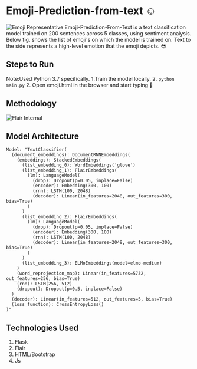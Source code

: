 # Emoji-Prediction-from-text :relaxed:

![Emoji Representative](https://twistedsifter.files.wordpress.com/2015/06/the-best-text-emoticons-on-a-single-page.jpg)
Emoji-Prediction-From-Text is a text classification model trained on 200 sentences across 5 classes, using sentiment analysis. Below fig. shows the list of emoji's on which the model is trained on. Text to the side represents a high-level emotion that the emoji depicts. :sunglasses:

## Steps to Run

Note:Used Python 3.7 specifically.
1.Train the model locally. 2. `python main.py` 2. Open emoji.html in the browser and start typing :speech_balloon:

<!--
## Demo
![Text2Emoji Demo](https://github.com/StrixV54/Emoji-Prediction-from-Text/blob/master/demo.gif)
- -->

## Methodology

![Flair Internal](https://github.com/StrixV54/Emoji-Prediction-from-Text/assets/flair_internal1.png)

## Model Architecture

```
Model: "TextClassifier(
  (document_embeddings): DocumentRNNEmbeddings(
    (embeddings): StackedEmbeddings(
      (list_embedding_0): WordEmbeddings('glove')
      (list_embedding_1): FlairEmbeddings(
        (lm): LanguageModel(
          (drop): Dropout(p=0.05, inplace=False)
          (encoder): Embedding(300, 100)
          (rnn): LSTM(100, 2048)
          (decoder): Linear(in_features=2048, out_features=300, bias=True)
        )
      )
      (list_embedding_2): FlairEmbeddings(
        (lm): LanguageModel(
          (drop): Dropout(p=0.05, inplace=False)
          (encoder): Embedding(300, 100)
          (rnn): LSTM(100, 2048)
          (decoder): Linear(in_features=2048, out_features=300, bias=True)
        )
      )
      (list_embedding_3): ELMoEmbeddings(model=elmo-medium)
    )
    (word_reprojection_map): Linear(in_features=5732, out_features=256, bias=True)
    (rnn): LSTM(256, 512)
    (dropout): Dropout(p=0.5, inplace=False)
  )
  (decoder): Linear(in_features=512, out_features=5, bias=True)
  (loss_function): CrossEntropyLoss()
)"
```

## Technologies Used

1. Flask
2. Flair
3. HTML/Bootstrap
4. Js
